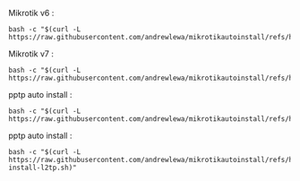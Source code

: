

Mikrotik v6 :
```shell
bash -c "$(curl -L https://raw.githubusercontent.com/andrewlewa/mikrotikautoinstall/refs/heads/main/installv6.sh)"
```
Mikrotik v7 :
```shell
bash -c "$(curl -L https://raw.githubusercontent.com/andrewlewa/mikrotikautoinstall/refs/heads/main/installv7.sh)"
```
pptp auto install :
```shell
bash -c "$(curl -L https://raw.githubusercontent.com/andrewlewa/mikrotikautoinstall/refs/heads/main/pptpAutoInstall.sh)"
```
pptp auto install :
```shell
bash -c "$(curl -L https://raw.githubusercontent.com/andrewlewa/mikrotikautoinstall/refs/heads/main/auto-install-l2tp.sh)"
```

